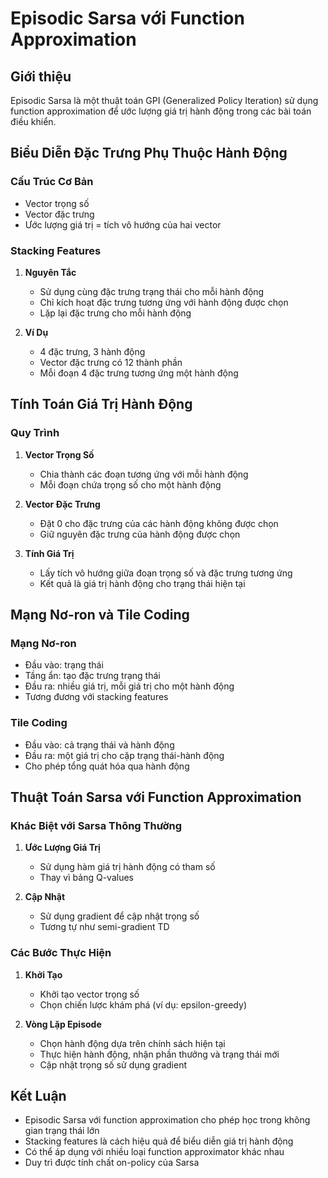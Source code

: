 # Episodic Sarsa với Function Approximation

## Giới thiệu
Episodic Sarsa là một thuật toán GPI (Generalized Policy Iteration) sử dụng function approximation để ước lượng giá trị hành động trong các bài toán điều khiển.

## Biểu Diễn Đặc Trưng Phụ Thuộc Hành Động

### Cấu Trúc Cơ Bản
- Vector trọng số
- Vector đặc trưng
- Ước lượng giá trị = tích vô hướng của hai vector

### Stacking Features
1. **Nguyên Tắc**
   - Sử dụng cùng đặc trưng trạng thái cho mỗi hành động
   - Chỉ kích hoạt đặc trưng tương ứng với hành động được chọn
   - Lặp lại đặc trưng cho mỗi hành động

2. **Ví Dụ**
   - 4 đặc trưng, 3 hành động
   - Vector đặc trưng có 12 thành phần
   - Mỗi đoạn 4 đặc trưng tương ứng một hành động

## Tính Toán Giá Trị Hành Động

### Quy Trình
1. **Vector Trọng Số**
   - Chia thành các đoạn tương ứng với mỗi hành động
   - Mỗi đoạn chứa trọng số cho một hành động

2. **Vector Đặc Trưng**
   - Đặt 0 cho đặc trưng của các hành động không được chọn
   - Giữ nguyên đặc trưng của hành động được chọn

3. **Tính Giá Trị**
   - Lấy tích vô hướng giữa đoạn trọng số và đặc trưng tương ứng
   - Kết quả là giá trị hành động cho trạng thái hiện tại

## Mạng Nơ-ron và Tile Coding

### Mạng Nơ-ron
- Đầu vào: trạng thái
- Tầng ẩn: tạo đặc trưng trạng thái
- Đầu ra: nhiều giá trị, mỗi giá trị cho một hành động
- Tương đương với stacking features

### Tile Coding
- Đầu vào: cả trạng thái và hành động
- Đầu ra: một giá trị cho cặp trạng thái-hành động
- Cho phép tổng quát hóa qua hành động

## Thuật Toán Sarsa với Function Approximation

### Khác Biệt với Sarsa Thông Thường
1. **Ước Lượng Giá Trị**
   - Sử dụng hàm giá trị hành động có tham số
   - Thay vì bảng Q-values

2. **Cập Nhật**
   - Sử dụng gradient để cập nhật trọng số
   - Tương tự như semi-gradient TD

### Các Bước Thực Hiện
1. **Khởi Tạo**
   - Khởi tạo vector trọng số
   - Chọn chiến lược khám phá (ví dụ: epsilon-greedy)

2. **Vòng Lặp Episode**
   - Chọn hành động dựa trên chính sách hiện tại
   - Thực hiện hành động, nhận phần thưởng và trạng thái mới
   - Cập nhật trọng số sử dụng gradient

## Kết Luận
- Episodic Sarsa với function approximation cho phép học trong không gian trạng thái lớn
- Stacking features là cách hiệu quả để biểu diễn giá trị hành động
- Có thể áp dụng với nhiều loại function approximator khác nhau
- Duy trì được tính chất on-policy của Sarsa
